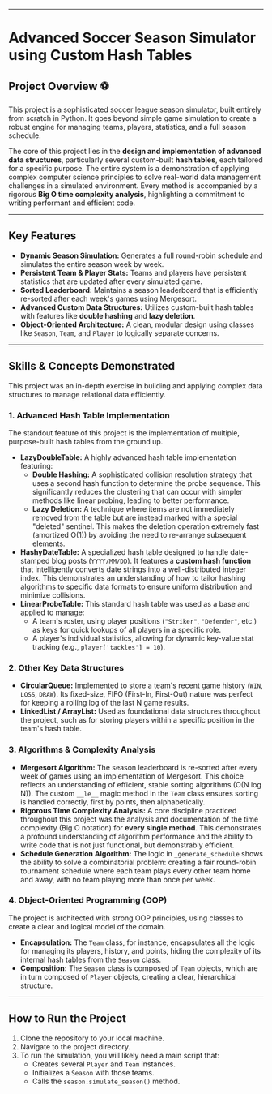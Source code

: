---

# **Advanced Soccer Season Simulator using Custom Hash Tables**

## **Project Overview** ⚽

This project is a sophisticated soccer league season simulator, built entirely from scratch in Python. It goes beyond simple game simulation to create a robust engine for managing teams, players, statistics, and a full season schedule.

The core of this project lies in the **design and implementation of advanced data structures**, particularly several custom-built **hash tables**, each tailored for a specific purpose. The entire system is a demonstration of applying complex computer science principles to solve real-world data management challenges in a simulated environment. Every method is accompanied by a rigorous **Big O time complexity analysis**, highlighting a commitment to writing performant and efficient code.

***

## **Key Features**

* **Dynamic Season Simulation:** Generates a full round-robin schedule and simulates the entire season week by week.
* **Persistent Team & Player Stats:** Teams and players have persistent statistics that are updated after every simulated game.
* **Sorted Leaderboard:** Maintains a season leaderboard that is efficiently re-sorted after each week's games using Mergesort.
* **Advanced Custom Data Structures:** Utilizes custom-built hash tables with features like **double hashing** and **lazy deletion**.
* **Object-Oriented Architecture:** A clean, modular design using classes like `Season`, `Team`, and `Player` to logically separate concerns.

***

## **Skills & Concepts Demonstrated**

This project was an in-depth exercise in building and applying complex data structures to manage relational data efficiently.

### **1. Advanced Hash Table Implementation**

The standout feature of this project is the implementation of multiple, purpose-built hash tables from the ground up.

* **LazyDoubleTable:** A highly advanced hash table implementation featuring:
    * **Double Hashing:** A sophisticated collision resolution strategy that uses a second hash function to determine the probe sequence. This significantly reduces the clustering that can occur with simpler methods like linear probing, leading to better performance.
    * **Lazy Deletion:** A technique where items are not immediately removed from the table but are instead marked with a special "deleted" sentinel. This makes the deletion operation extremely fast (amortized O(1)) by avoiding the need to re-arrange subsequent elements.
* **HashyDateTable:** A specialized hash table designed to handle date-stamped blog posts (`YYYY/MM/DD`). It features a **custom hash function** that intelligently converts date strings into a well-distributed integer index. This demonstrates an understanding of how to tailor hashing algorithms to specific data formats to ensure uniform distribution and minimize collisions.
* **LinearProbeTable:** This standard hash table was used as a base and applied to manage:
    * A team's roster, using player positions (`"Striker"`, `"Defender"`, etc.) as keys for quick lookups of all players in a specific role.
    * A player's individual statistics, allowing for dynamic key-value stat tracking (e.g., `player['tackles'] = 10`).

### **2. Other Key Data Structures**

* **CircularQueue:** Implemented to store a team's recent game history (`WIN`, `LOSS`, `DRAW`). Its fixed-size, FIFO (First-In, First-Out) nature was perfect for keeping a rolling log of the last N game results.
* **LinkedList / ArrayList:** Used as foundational data structures throughout the project, such as for storing players within a specific position in the team's hash table.

### **3. Algorithms & Complexity Analysis**

* **Mergesort Algorithm:** The season leaderboard is re-sorted after every week of games using an implementation of Mergesort. This choice reflects an understanding of efficient, stable sorting algorithms (O(N log N)). The custom `__le__` magic method in the `Team` class ensures sorting is handled correctly, first by points, then alphabetically.
* **Rigorous Time Complexity Analysis:** A core discipline practiced throughout this project was the analysis and documentation of the time complexity (Big O notation) for **every single method**. This demonstrates a profound understanding of algorithm performance and the ability to write code that is not just functional, but demonstrably efficient.
* **Schedule Generation Algorithm:** The logic in `_generate_schedule` shows the ability to solve a combinatorial problem: creating a fair round-robin tournament schedule where each team plays every other team home and away, with no team playing more than once per week.

### **4. Object-Oriented Programming (OOP)**

The project is architected with strong OOP principles, using classes to create a clear and logical model of the domain.
* **Encapsulation:** The `Team` class, for instance, encapsulates all the logic for managing its players, history, and points, hiding the complexity of its internal hash tables from the `Season` class.
* **Composition:** The `Season` class is composed of `Team` objects, which are in turn composed of `Player` objects, creating a clear, hierarchical structure.

***

## **How to Run the Project**

1.  Clone the repository to your local machine.
2.  Navigate to the project directory.
3.  To run the simulation, you will likely need a main script that:
    * Creates several `Player` and `Team` instances.
    * Initializes a `Season` with those teams.
    * Calls the `season.simulate_season()` method.
